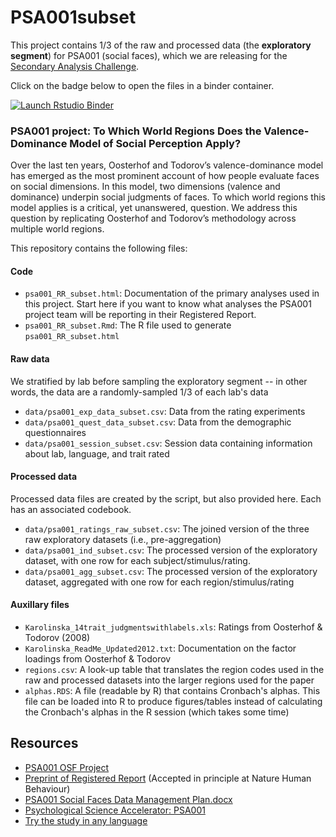 # PSA001subset

This project contains 1/3 of the raw and processed data (the **exploratory segment**) for PSA001 (social faces), which we are releasing for the [Secondary Analysis Challenge](https://psysciacc.org/2019/09/01/introducing-the-psa001-secondary-analysis-challenge/).

Click on the badge below to open the files in a binder container.

  <!-- badges: start -->
  [![Launch Rstudio Binder](http://mybinder.org/badge_logo.svg)](https://mybinder.org/v2/gh/psysciacc/PSA001subset/master?urlpath=rstudio)
  <!-- badges: end -->


### PSA001 project: To Which World Regions Does the Valence-Dominance Model of Social Perception Apply?

Over the last ten years, Oosterhof and Todorov’s valence-dominance model has emerged as the most prominent account of how people evaluate faces on social dimensions. In this model, two dimensions (valence and dominance) underpin social judgments of faces. To which world regions this model applies is a critical, yet unanswered, question. We address this question by replicating Oosterhof and Todorov’s methodology across multiple world regions. 

This repository contains the following files:

#### Code 

* `psa001_RR_subset.html`: Documentation of the primary analyses used in this project. Start here if you want to know what analyses the PSA001 project team will be reporting in their Registered Report.
* `psa001_RR_subset.Rmd`: The R file used to generate `psa001_RR_subset.html`

#### Raw data

We stratified by lab before sampling the exploratory segment -- in other words, the data are a randomly-sampled 1/3 of each lab's data

* `data/psa001_exp_data_subset.csv`: Data from the rating experiments
* `data/psa001_quest_data_subset.csv`: Data from the demographic questionnaires
* `data/psa001_session_subset.csv`: Session data containing information about lab, language, and trait rated

#### Processed data

Processed data files are created by the script, but also provided here. Each has an associated codebook.

* `data/psa001_ratings_raw_subset.csv`: The joined version of the three raw exploratory datasets (i.e., pre-aggregation)
* `data/psa001_ind_subset.csv`: The processed version of the exploratory dataset, with one row for each subject/stimulus/rating. 
* `data/psa001_agg_subset.csv`: The processed version of the exploratory dataset, aggregated with one row for each region/stimulus/rating

#### Auxillary files

* `Karolinska_14trait_judgmentswithlabels.xls`: Ratings from Oosterhof & Todorov (2008)
* `Karolinska_ReadMe_Updated2012.txt`: Documentation on the factor loadings from Oosterhof & Todorov
* `regions.csv`: A look-up table that translates the region codes used in the raw and processed datasets into the larger regions used for the paper
* `alphas.RDS`: A file (readable by R) that contains Cronbach's alphas. This file can be loaded into R to produce figures/tables instead of calculating the Cronbach's alphas in the R session (which takes some time)


## Resources

* [PSA001 OSF Project](https://osf.io/f7v3n/)
* [Preprint of Registered Report](https://psyarxiv.com/n26dy) (Accepted in principle at Nature Human Behaviour)
* [PSA001 Social Faces Data Management Plan.docx](https://osf.io/v46q8/)
* [Psychological Science Accelerator: PSA001](https://psysciacc.org/001-face-perception/)
* [Try the study in any language](https://psa.psy.gla.ac.uk/)




